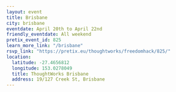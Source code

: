 ```yaml
---
layout: event
title: Brisbane
city: brisbane
eventdate: April 20th to April 22nd
friendly_eventdate: All weekend
pretix_event_id: 825
learn_more_link: "/brisbane"
rsvp_link: "https://pretix.eu/thoughtworks/freedomhack/825/"
location:
  latitude: -27.4656812
  longitude: 153.0278049
  title: ThoughtWorks Brisbane
  address: 19/127 Creek St, Brisbane
---
```

